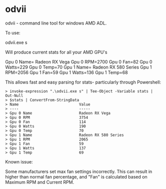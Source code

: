 # odvii
odvii - command line tool for windows AMD ADL.

To use:

odvii.exe s

Will produce current stats for all your AMD GPU's

Gpu 0 Name= Radeon RX Vega
Gpu 0 RPM=2700
Gpu 0 Fan=82
Gpu 0 Watts=229
Gpu 0 Temp=70
Gpu 1 Name= Radeon RX 580 Series
Gpu 1 RPM=2056
Gpu 1 Fan=59
Gpu 1 Watts=136
Gpu 1 Temp=68


This allows fast and easy parsing for stats- particularly through Powershell:

```
> invoke-expression ".\odvii.exe s" | Tee-Object -Variable stats | Out-Null
> $stats | ConvertFrom-StringData
> Name                           Value
> ----                           -----
> Gpu 0 Name                     Radeon RX Vega
> Gpu 0 RPM                      3754
> Gpu 0 Fan                      114
> Gpu 0 Watts                    190
> Gpu 0 Temp                     70
> Gpu 1 Name                     Radeon RX 580 Series
> Gpu 1 RPM                      2065
> Gpu 1 Fan                      59
> Gpu 1 Watts                    137
> Gpu 1 Temp                     69
```

Known issue:

Some manufacturers set max fan settings incorrectly. This can result in higher than normal fan percentage,
and "Fan" is calculated based on Maximum RPM and Current RPM.